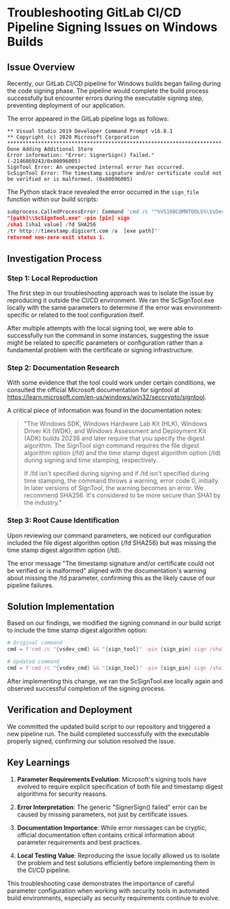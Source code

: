 # Troubleshooting GitLab CI/CD Pipeline Signing Issues on Windows Builds

## Issue Overview

Recently, our GitLab CI/CD pipeline for Windows builds began failing during the code signing phase. The pipeline would complete the build process successfully but encounter errors during the executable signing step, preventing deployment of our application.

The error appeared in the GitLab pipeline logs as follows:

```
** Visual Studio 2019 Developer Command Prompt v16.8.1
** Copyright (c) 2020 Microsoft Corporation
**********************************************************************
Done Adding Additional Store
Error information: "Error: SignerSign() failed." (-2146869243/0x80096005)
SignTool Error: An unexpected internal error has occurred.
ScSignTool Error: The timestamp signature and/or certificate could not be verified or is malformed. (0x80096005)
```

The Python stack trace revealed the error occurred in the `sign_file` function within our build scripts:

```python
subprocess.CalledProcessError: Command 'cmd /c ""%VS160COMNTOOLS%\VsDevCmd.bat" && 
"[path]\\ScSignTool.exe" -pin [pin] sign 
/sha1 [sha1 value] /fd SHA256 
/tr http://timestamp.digicert.com /a  [exe path]"' 
returned non-zero exit status 1.
```

## Investigation Process

### Step 1: Local Reproduction

The first step in our troubleshooting approach was to isolate the issue by reproducing it outside the CI/CD environment. We ran the ScSignTool.exe locally with the same parameters to determine if the error was environment-specific or related to the tool configuration itself.

After multiple attempts with the local signing tool, we were able to successfully run the command in some instances, suggesting the issue might be related to specific parameters or configuration rather than a fundamental problem with the certificate or signing infrastructure.

### Step 2: Documentation Research

With some evidence that the tool could work under certain conditions, we consulted the official Microsoft documentation for signtool at https://learn.microsoft.com/en-us/windows/win32/seccrypto/signtool.

A critical piece of information was found in the documentation notes:

> "The Windows SDK, Windows Hardware Lab Kit (HLK), Windows Driver Kit (WDK), and Windows Assessment and Deployment Kit (ADK) builds 20236 and later require that you specify the digest algorithm. The SignTool sign command requires the file digest algorithm option (/fd) and the time stamp digest algorithm option (/td) during signing and time stamping, respectively.
> 
> If /fd isn't specified during signing and if /td isn't specified during time stamping, the command throws a warning, error code 0, initially. In later versions of SignTool, the warning becomes an error. We recommend SHA256. It's considered to be more secure than SHA1 by the industry."

### Step 3: Root Cause Identification

Upon reviewing our command parameters, we noticed our configuration included the file digest algorithm option (/fd SHA256) but was missing the time stamp digest algorithm option (/td). 

The error message "The timestamp signature and/or certificate could not be verified or is malformed" aligned with the documentation's warning about missing the /td parameter, confirming this as the likely cause of our pipeline failures.

## Solution Implementation

Based on our findings, we modified the signing command in our build script to include the time stamp digest algorithm option:

```python
# Original command
cmd = f'cmd /c "{vsdev_cmd} && "{sign_tool}" -pin {sign_pin} sign /sha1 {sign_thumbprint} /fd SHA256 /tr {timestamp_server} /a  "{file_path}""'

# Updated command
cmd = f'cmd /c "{vsdev_cmd} && "{sign_tool}" -pin {sign_pin} sign /sha1 {sign_thumbprint} /fd SHA256 /td SHA256 /tr {timestamp_server} /a  "{file_path}""'
```

After implementing this change, we ran the ScSignTool.exe locally again and observed successful completion of the signing process.

## Verification and Deployment

We committed the updated build script to our repository and triggered a new pipeline run. The build completed successfully with the executable properly signed, confirming our solution resolved the issue.

## Key Learnings

1. **Parameter Requirements Evolution**: Microsoft's signing tools have evolved to require explicit specification of both file and timestamp digest algorithms for security reasons.

2. **Error Interpretation**: The generic "SignerSign() failed" error can be caused by missing parameters, not just by certificate issues.

3. **Documentation Importance**: While error messages can be cryptic, official documentation often contains critical information about parameter requirements and best practices.

4. **Local Testing Value**: Reproducing the issue locally allowed us to isolate the problem and test solutions efficiently before implementing them in the CI/CD pipeline.

This troubleshooting case demonstrates the importance of careful parameter configuration when working with security tools in automated build environments, especially as security requirements continue to evolve.